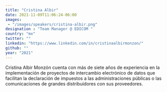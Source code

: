 ```yaml
---
title: "Cristina Albir"
date: 2021-11-09T11:06:24-06:00
images: 
 - "/images/speakers/cristina-albir.png"
designation : "Team Manager @ EDICOM "
country: "mx"
twitter: ""
linkedin: "https://www.linkedin.com/in/cristinaalbirmonzon/"
github: ""
year: "2021"
---
```


Cristina Albir Monzón cuenta con más de siete años de experiencia en la implementación de proyectos de intercambio electrónico de datos que facilitan la declaración de impuestos a las administraciones públicas o las comunicaciones de grandes distribuidores con sus proveedores.